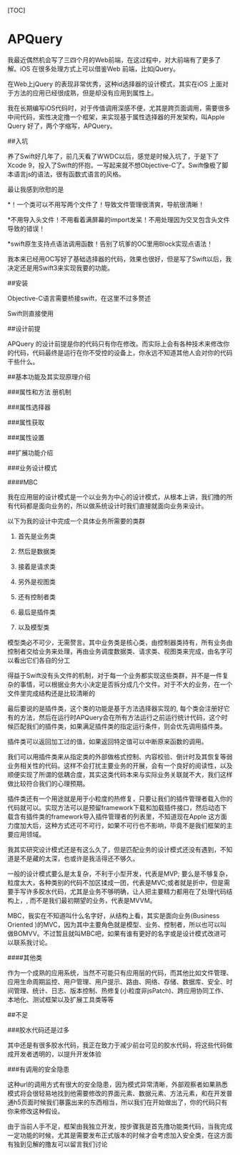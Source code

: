 [TOC]



# APQuery

我最近偶然机会写了三四个月的Web前端，在这过程中，对大前端有了更多了解。iOS 在很多处理方式上可以借鉴Web 前端，比如jQuery。

在Web上jQuery 的表现非常优秀，这种id选择器的设计模式，其实在iOS 上面对于方法的应用已经很成熟，但是却没有应用到属性上。

我在长期编写iOS代码时，对于传值调用深感不便，尤其是跨页面调用，需要很多中间代码，索性决定撸一个框架，来实现基于属性选择器的开发架构，叫Apple Query 好了，两个字缩写，APQuery。

##入坑

养了Swift好几年了，前几天看了WWDC以后，感觉是时候入坑了，于是下了Xcode 9，投入了Swift的怀抱，一写起来就不想Objective-C了。Swift像极了脚本语言js的语法，很有函数式语言的风格。

最让我感到欣慰的是

*！一个类可以不用写两个文件了！导致文件管理很清爽，导航很清晰！

*不用导入头文件！不用看着满屏幕的import发呆！不用处理因为交叉包含头文件导致的错误！

*swift原生支持点语法调用函数！告别了坑爹的OC里用Block实现点语法！

我本来已经用OC写好了基础选择器的代码，效果也很好，但是写了Swift以后，我决定还是用Swift3来实现我要的功能。

##安装

Objective-C语言需要桥接swift，在这里不过多赘述

Swift则直接使用

##设计前提

APQuery 的设计前提是你的代码只有你在修改。而实际上会有各种技术来修改你的代码，代码最终是运行在你不受控的设备上，你永远不知道其他人会对你的代码干些什么。

##基本功能及其实现原理介绍

###属性和方法  册机制

###属性选择器

###属性获取

###属性设置

##扩展功能介绍

###业务设计模式

####MBC

我在应用层的设计模式是一个以业务为中心的设计模式，从根本上讲，我们撸的所有代码都是面向业务的，所以做系统设计时我们直接就面向业务来设计。

以下为我的设计中完成一个具体业务所需要的类群

1. 首先是业务类

2. 然后是数据类

3. 接着是请求类

4. 另外是视图类

5. 还有控制者类

6. 最后是插件类

7. 以及模型类



模型类必不可少，无需赘言。其中业务类是核心类，由控制器类持有，所有业务由控制者交给业务来处理，再由业务调度数据类、请求类、视图类来完成，由名字可以看出它们各自的分工

得益于Swift没有头文件的机制，对于每一个业务都实现这些类群，并不是一件复杂的事情，可以根据业务大小决定是否拆分成几个文件。对于不大的业务，在一个文件里完成结构还是比较清晰的

最后要说的是插件类，这个类的功能是基于方法选择器实现的, 每个类会注册好它有的方法，然后在运行时APQuery会在所有方法运行之前运行统计代码，这个时候匹配我们的插件类，如果满足插件类的指定运行条件，则会优先调用插件类。

插件类可以返回加工过的值，如果返回特定值可以中断原来函数的调用。

我们可以用插件类来从指定类的外部做格式控制、内容校验、倒计时及其恢复等弱业务相关性的代码。这样不会打扰主要业务的开展，会有一个良好的阅读性，以及顺便实现了所谓的低耦合度，其实这类代码本来与实际业务关联就不大，我们这样做比较符合我们的心理预期。

插件类还有一个用途就是用于小粒度的热修复，只要让我们的插件管理者载入你的代码就可以。实现方法可以是预留framework下载和加载插件接口，然后动态下载含有插件类的framework导入插件管理者的列表里，不知道现在Apple 这方面力度加大后，这种方式还可不可行，如果不可行也不影响，毕竟不是我们框架的主要应用领域。

我其实研究设计模式还是有这么久了，但是匹配业务的设计模式还没有遇到，不知道是不是藏的太深，也或许是我活得还不够久。

一般的设计模式要么是太复杂，不利于小型开发，代表是MVP; 要么是不够复杂，粒度太大，各种类别的代码不加区揉成一团，代表是MVC;或者就是折中，但是需要手写许多胶水代码，尤其是业务不够明确，让人把主要精力都用在了处理代码结构上，, 而不是我们最初期望的业务，代表是MVVM。

MBC，我实在不知道叫什么名字好，从结构上看，其实是面向业务(Business Oriented )的MVC，因为其中主要角色就是模型、业务、控制者，所以也可以叫做BOMVV。不过暂且就叫MBC吧，如果有谁有更好的名字或是设计模式改进可以联系我讨论。

####其他类

作为一个成熟的应用系统，当然不可能只有应用层的代码，而其他比如文件管理、应用生命周期监控、用户管理、用户提示、路由、网络、存储、数据库、安全、时间管理、统计、日志、版本控制、热修复(小粒度非jsPatch)、跨应用协同工作、本地化、测试框架以及扩展工具类等等

##不足

###胶水代码还是过多

其中还是有很多胶水代码，我正在致力于减少前台可见的胶水代码，将这些代码做成开发者透明的，以提升开发体验

###有调用的安全隐患

这种url的调用方式有很大的安全隐患，因为模式异常清晰，外部观察者如果熟悉模式将会很轻易地找到他需要修改的界面元素、数据元素、方法元素，和在开发普通h5页面时候我们暴露出来的东西相当，所以我们在开始做出了，你的代码只有你来修改这种假设。

由于当前人手不足，框架由我独立开发，按步骤我是首先撸功能类代码，当我完成一定功能的时候，尤其是需要发布正式版本的时候才会考虑加入安全类，在这方面有独到见解的撸友可以留言我们讨论

